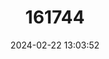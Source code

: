 ---
title: "161744"
category: "Pateobatis jenkinsii"
draft: false
date: 2024-02-22 13:03:52
languages:
  Thai: ["Krabane Hang-nahm"]
  Burmese: ["Leik-kyauk Htamin-ne"]
  Arabic: ["Lukhmah"]
  Somali: ["Shafane"]
  English: ["Jenkins' Whipray"]
---